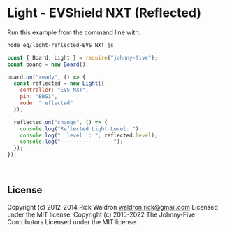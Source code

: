 <!--remove-start-->

# Light - EVShield NXT (Reflected)

<!--remove-end-->








Run this example from the command line with:
```bash
node eg/light-reflected-EVS_NXT.js
```


```javascript
const { Board, Light } = require("johnny-five");
const board = new Board();

board.on("ready", () => {
  const reflected = new Light({
    controller: "EVS_NXT",
    pin: "BBS1",
    mode: "reflected"
  });

  reflected.on("change", () => {
    console.log("Reflected Light Level: ");
    console.log("  level  : ", reflected.level);
    console.log("-----------------");
  });
});

```








&nbsp;

<!--remove-start-->

## License
Copyright (c) 2012-2014 Rick Waldron <waldron.rick@gmail.com>
Licensed under the MIT license.
Copyright (c) 2015-2022 The Johnny-Five Contributors
Licensed under the MIT license.

<!--remove-end-->

